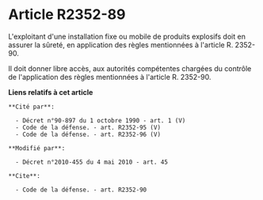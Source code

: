 # Article R2352-89

L'exploitant d'une installation fixe ou mobile de produits explosifs doit en assurer la sûreté, en application des règles
mentionnées à l'article R. 2352-90. 

Il doit donner libre accès, aux autorités compétentes chargées du contrôle de l'application des règles mentionnées à
l'article R. 2352-90.

**Liens relatifs à cet article**

	**Cité par**:

	  - Décret n°90-897 du 1 octobre 1990 - art. 1 (V)
	  - Code de la défense. - art. R2352-95 (V)
	  - Code de la défense. - art. R2352-96 (V)

	**Modifié par**:

	  - Décret n°2010-455 du 4 mai 2010 - art. 45

	**Cite**:

	  - Code de la défense. - art. R2352-90

